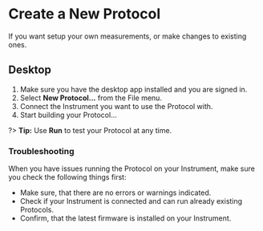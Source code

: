 # Create a New Protocol

If you want setup your own measurements, or make changes to existing ones.

## Desktop

1. Make sure you have the desktop app installed and you are signed in.
2. Select **New Protocol...** from the File menu.
3. Connect the Instrument you want to use the Protocol with.
4. Start building your Protocol...

?> **Tip:** Use **<i class="fa fa-play"></i> Run** to test your Protocol at any time.

### Troubleshooting

When you have issues running the Protocol on your Instrument, make sure you check the following things first:

- Make sure, that there are no errors or warnings indicated.
- Check if your Instrument is connected and can run already existing Protocols.
- Confirm, that the latest firmware is installed on your Instrument.